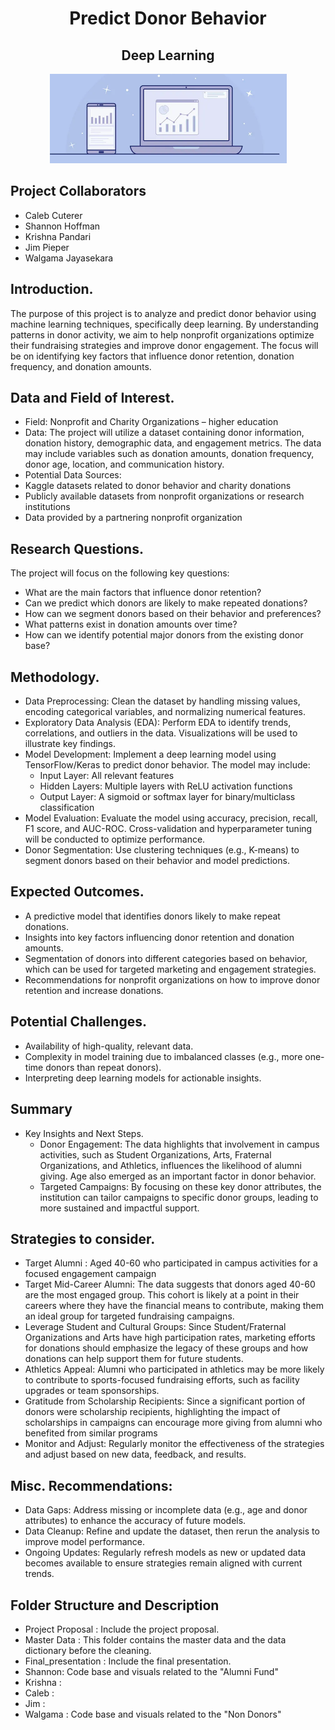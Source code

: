 <h1 align="center"> Predict Donor Behavior </h1>
<h2 align="center"> Deep Learning </h2>

<div align="center">
	<img src="conversion.png">
</div>

## Project Collaborators 
- Caleb Cuterer
- Shannon Hoffman
- Krishna Pandari
- Jim Pieper  
- Walgama Jayasekara

## Introduction.
The purpose of this project is to analyze and predict donor behavior using machine learning techniques, 
specifically deep learning. By understanding patterns in donor activity, we aim to help nonprofit 
organizations optimize their fundraising strategies and improve donor engagement. The focus will 
be on identifying key factors that influence donor retention, donation frequency, and donation amounts.

## Data and Field of Interest.
- Field: Nonprofit and Charity Organizations – higher education
- Data: The project will utilize a dataset containing donor information, donation history, demographic data, and engagement metrics. The data may include variables such as donation amounts, donation frequency, donor age, location, and communication history.
- Potential Data Sources:
- Kaggle datasets related to donor behavior and charity donations
- Publicly available datasets from nonprofit organizations or research institutions
- Data provided by a partnering nonprofit organization

## Research Questions.
The project will focus on the following key questions:

- What are the main factors that influence donor retention?
- Can we predict which donors are likely to make repeated donations?
- How can we segment donors based on their behavior and preferences?
- What patterns exist in donation amounts over time?
- How can we identify potential major donors from the existing donor base?

## Methodology.
- Data Preprocessing: Clean the dataset by handling missing values, encoding categorical variables, and normalizing numerical features.
- Exploratory Data Analysis (EDA): Perform EDA to identify trends, correlations, and outliers in the data. Visualizations will be used to illustrate key findings.
- Model Development: Implement a deep learning model using TensorFlow/Keras to predict donor behavior. The model may include:
  - Input Layer: All relevant features
  - Hidden Layers: Multiple layers with ReLU activation functions
  - Output Layer: A sigmoid or softmax layer for binary/multiclass classification
- Model Evaluation: Evaluate the model using accuracy, precision, recall, F1 score, and AUC-ROC. Cross-validation and hyperparameter tuning will be conducted to optimize performance.
- Donor Segmentation: Use clustering techniques (e.g., K-means) to segment donors based on their behavior and model predictions.

## Expected Outcomes.
- A predictive model that identifies donors likely to make repeat donations.
- Insights into key factors influencing donor retention and donation amounts.
- Segmentation of donors into different categories based on behavior, which can be used for targeted marketing and engagement strategies.
- Recommendations for nonprofit organizations on how to improve donor retention and increase donations.

## Potential Challenges.
- Availability of high-quality, relevant data.
- Complexity in model training due to imbalanced classes (e.g., more one-time donors than repeat donors).
- Interpreting deep learning models for actionable insights.

## Summary
- Key Insights and Next Steps.
  - Donor Engagement: The data highlights that involvement in campus activities, such as Student Organizations, Arts, Fraternal Organizations, and Athletics, influences the likelihood of alumni giving. Age also emerged as an important factor in donor behavior.
  - Targeted Campaigns: By focusing on these key donor attributes, the institution can tailor campaigns to specific donor groups, leading to more sustained and impactful support.

## Strategies to consider.
- Target Alumni :  Aged 40-60 who participated in campus activities for a focused engagement campaign
- Target Mid-Career Alumni: The data suggests that donors aged 40-60 are the most engaged group. This cohort is likely at a point in their careers where they have the financial means to contribute, making them an ideal group for targeted fundraising campaigns.
- Leverage Student and Cultural Groups: Since Student/Fraternal Organizations and Arts have high participation rates, marketing efforts for donations should emphasize the legacy of these groups and how donations can help support them for future students.
- Athletics Appeal: Alumni who participated in athletics may be more likely to contribute to sports-focused fundraising efforts, such as facility upgrades or team sponsorships.
- Gratitude from Scholarship Recipients: Since a significant portion of donors were scholarship recipients, highlighting the impact of scholarships in campaigns can encourage more giving from alumni who benefited from similar programs
- Monitor and Adjust: Regularly monitor the effectiveness of the strategies and adjust based on new data, feedback, and results.
  
## Misc. Recommendations:
- Data Gaps: Address missing or incomplete data (e.g., age and donor attributes) to enhance the accuracy of future models.
- Data Cleanup: Refine and update the dataset, then rerun the analysis to improve model performance.
- Ongoing Updates: Regularly refresh models as new or updated data becomes available to ensure strategies remain aligned with current trends.

## Folder Structure and Description 
- Project Proposal : Include the project proposal.
- Master Data : This folder contains the master data and the data dictionary before the cleaning.
- Final_presentation : Include the final presentation.
- Shannon: Code base and visuals related to the "Alumni Fund"
- Krishna :
- Caleb :
- Jim :
- Walgama : Code base and visuals related to the "Non Donors"



